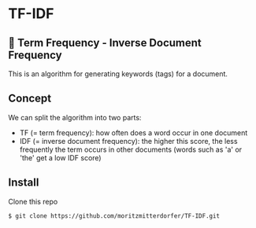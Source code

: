 # TF-IDF
## 🚀 Term Frequency - Inverse Document Frequency

This is an algorithm for generating keywords (tags) for a document. 

## Concept
We can split the algorithm into two parts:
- TF (= term frequency): how often does a word occur in one document
- IDF (= inverse document frequency): the higher this score, the less frequently the term occurs in other documents (words such as 'a' or 'the' get a low IDF score)

## Install
Clone this repo
```
$ git clone https://github.com/moritzmitterdorfer/TF-IDF.git
```
